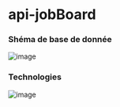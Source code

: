 # api-jobBoard


### Shéma de base de donnée
![image](https://github.com/vicous6/api-jobBoard/assets/92452177/d100531f-9192-424b-8b36-4a0c79ac534f)

### Technologies
![image](https://github.com/vicous6/api-jobBoard/assets/92452177/a23ce726-ccd9-4f27-b5f4-a3fe76b6b043)

